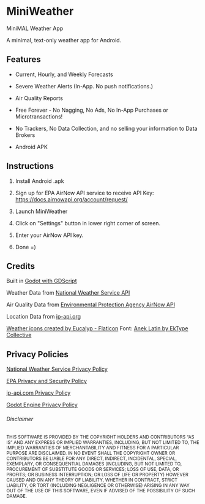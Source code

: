 # MiniWeather
MiniMAL Weather App

A minimal, text-only weather app for Android.

## Features

- Current, Hourly, and Weekly Forecasts

- Severe Weather Alerts (In-App. No push notifications.)

- Air Quality Reports

- Free Forever - No Nagging, No Ads, No In-App Purchases or Microtransactions!

- No Trackers, No Data Collection, and no selling your information to Data Brokers

- Android APK

## Instructions

1. Install Android .apk

2. Sign up for EPA AirNow API service to receive API Key: https://docs.airnowapi.org/account/request/

3. Launch MiniWeather

4. Click on "Settings" button in lower right corner of screen. 

5. Enter your AirNow API key. 

6. Done =) 


## Credits

Built in <a href="https://godotengine.org/" title="Godot with GDScript"> Godot with GDScript</a>

Weather Data from <a href="https://www.weather.gov/documentation/services-web-api" title="National Weather Service API">National Weather Service API</a>

Air Quality Data from <a href="https://docs.airnowapi.org/" title="AirNow API"> Environmental Protection Agency AirNow API</a> 

Location Data from <a href="https://ip-api.com/" title="ip-api.org"> ip-api.org </a>

<a href="https://www.flaticon.com/free-icons/weather" title="weather icons">Weather icons created by Eucalyp - Flaticon</a>
Font: <a href="https://github.com/EkType/Anek/" title="Anek Latin Font"> Anek Latin by EkType Collective </a>


## Privacy Policies

<a href="https://www.weather.gov/privacy" title="NWS Privacy Policy">National Weather Service Privacy Policy</a>

<a href="https://www.epa.gov/privacy/privacy-and-security-notice" title="EPA Privacy Policy">EPA Privacy and Security Policy</a>

<a href="https://ip-api.com/docs/legal" title="ip-api.com Privacy Policy">ip-api.com Privacy Policy</a>

<a href="https://godotengine.org/privacy-policy" title="Godot Privacy Policy">Godot Engine Privacy Policy</a>

###### Disclaimer
<sub>THIS SOFTWARE IS PROVIDED BY THE COPYRIGHT HOLDERS AND CONTRIBUTORS “AS IS” AND ANY EXPRESS OR IMPLIED WARRANTIES, INCLUDING, BUT NOT LIMITED TO, THE IMPLIED WARRANTIES OF MERCHANTABILITY AND FITNESS FOR A PARTICULAR PURPOSE ARE DISCLAIMED. IN NO EVENT SHALL THE COPYRIGHT OWNER OR CONTRIBUTORS BE LIABLE FOR ANY DIRECT, INDIRECT, INCIDENTAL, SPECIAL, EXEMPLARY, OR CONSEQUENTIAL DAMAGES (INCLUDING, BUT NOT LIMITED TO, PROCUREMENT OF SUBSTITUTE GOODS OR SERVICES; LOSS OF USE, DATA, OR PROFITS; OR BUSINESS INTERRUPTION; OR LOSS OF LIFE OR PROPERTY) HOWEVER CAUSED AND ON ANY THEORY OF LIABILITY, WHETHER IN CONTRACT, STRICT LIABILITY, OR TORT (INCLUDING NEGLIGENCE OR OTHERWISE) ARISING IN ANY WAY OUT OF THE USE OF THIS SOFTWARE, EVEN IF ADVISED OF THE POSSIBILITY OF SUCH DAMAGE.</sub>
